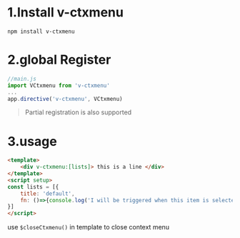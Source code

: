 # 1.Install v-ctxmenu

```shell
npm install v-ctxmenu

```

# 2.global Register

```js
//main.js
import VCtxmenu from 'v-ctxmenu'
...
app.directive('v-ctxmenu', VCtxmenu)
```

> Partial registration is also supported

# 3.usage

```html
<template>
	<div v-ctxmenu:[lists]> this is a line </div>
</template>
<script setup>
const lists = [{
	title: 'default',
	fn: ()=>{console.log('I will be triggered when this item is selected')}
}]
</script>
```

use `$closeCtxmenu()` in template to close context menu
